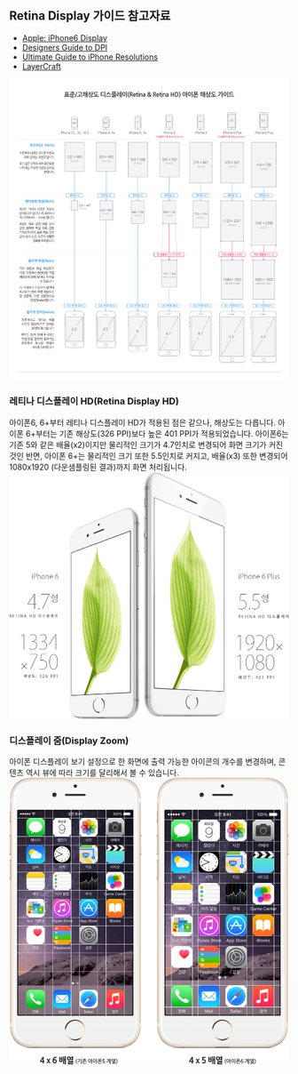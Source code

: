 ## Retina Display 가이드 참고자료
- [Apple: iPhone6 Display](http://www.apple.com/kr/iphone-6/display/)
- [Designers Guide to DPI](http://sebastien-gabriel.com/designers-guide-to-dpi/home)
- [Ultimate Guide to iPhone Resolutions](http://www.paintcodeapp.com/news/ultimate-guide-to-iphone-resolutions)
- [LayerCraft](http://lab.rayps.com/lc/)

![아이폰 해상도 울티메이트 가이드](./images/Ultimate-Guide-translate-by-yamoo9.jpg)



### 레티나 디스플레이 HD(Retina Display HD)
아이폰6, 6+부터 레티나 디스플레이 HD가 적용된 점은 같으나, 해상도는 다릅니다. 아이폰 6+부터는 기존 해상도(326 PPI)보다 높은 401 PPI가 적용되었습니다. 아이폰6는 기존 5와 같은 배율(x2)이지만 물리적인 크기가 4.7인치로 변경되어 화면 크기가 커진 것인 반면, 아이폰 6+는 물리적인 크기 또한 5.5인치로 커지고, 배율(x3) 또한 변경되어 1080x1920 (다운샘플링된 결과)까지 화면 처리됩니다.
![아이폰6 vs 아이폰6+](./images/iphone6-vs-iphone6+.jpg)

### 디스플레이 줌(Display Zoom)
아이폰 디스플레이 보기 설정으로 한 화면에 출력 가능한 아이콘의 개수를 변경하며, 콘텐츠 역시 뷰에 따라 크기를 달리해서 볼 수 있습니다.
![디스플레이 줌](./images/display-zoom.jpg)